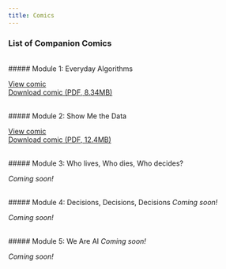 ```yaml
---
title: Comics
---
```


### List of Companion Comics

<br>
##### Module 1: Everyday Algorithms
<p><a href="../modules/everyday-algorithms/everyday-algorithms/">View comic</a>
<br><a href="./vol1_en.pdf">Download comic (PDF, 8.34MB)</a></p>

<br>
##### Module 2: Show Me the Data
<p><a href="../modules/show-me-the-data/">View comic</a>
<br><a href="./vol2_en.pdf">Download comic (PDF, 12.4MB)</a></p>

<br>
##### Module 3: Who lives, Who dies, Who decides?
<p><i>Coming soon!</i></p>
<!-- <p><a href="../modules/">View comic</a>
<br><a href="./vol1_en.pdf">Download comic (PDF, 0MB)</a></p> -->

<br>
##### Module 4: Decisions, Decisions, Decisions <i>Coming soon!</i>
<p><i>Coming soon!</i></p>
<!-- <p><a href="../modules/">View comic</a>
<br><a href="./vol1_en.pdf">Download comic (PDF, 0MB)</a></p> -->

<br>
##### Module 5: We Are AI <i>Coming soon!</i>
<p><i>Coming soon!</i></p>
<!-- <p><a href="../modules/">View comic</a>
<br><a href="./vol1_en.pdf">Download comic (PDF, 0MB)</a></p> -->

